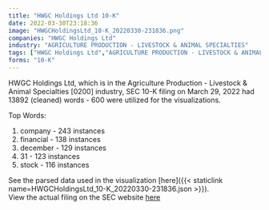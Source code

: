 ```yaml
---
title: "HWGC Holdings Ltd 10-K"
date: 2022-03-30T23:18:36
image: "HWGCHoldingsLtd_10-K_20220330-231836.png"
companies: "HWGC Holdings Ltd"
industry: "AGRICULTURE PRODUCTION - LIVESTOCK & ANIMAL SPECIALTIES"
tags: ["HWGC Holdings Ltd","AGRICULTURE PRODUCTION - LIVESTOCK & ANIMAL SPECIALTIES","03-29-2022","10-K"]
forms: "10-K"
---
```

HWGC Holdings Ltd, which is in the Agriculture Production - Livestock & Animal Specialties [0200] industry, SEC 10-K filing on March 29, 2022 had 13892 (cleaned) words - 600 were utilized for the visualizations.

Top Words:
1. company - 243 instances
2. financial - 138 instances
3. december - 129 instances
4. 31 - 123 instances
5. stock - 116 instances


See the parsed data used in the visualization [here]({{< staticlink name=HWGCHoldingsLtd_10-K_20220330-231836.json >}}).  
View the actual filing on the SEC website [here](https://www.sec.gov/Archives/edgar/data/1623590/0001753926-22-000359.txt)